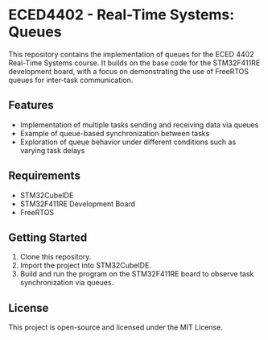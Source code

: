 # ECED4402 - Real-Time Systems: Queues

This repository contains the implementation of queues for the ECED 4402 Real-Time Systems course. It builds on the base code for the STM32F411RE development board, with a focus on demonstrating the use of FreeRTOS queues for inter-task communication.

## Features
- Implementation of multiple tasks sending and receiving data via queues
- Example of queue-based synchronization between tasks
- Exploration of queue behavior under different conditions such as varying task delays

## Requirements
- STM32CubeIDE
- STM32F411RE Development Board
- FreeRTOS

## Getting Started
1. Clone this repository.
2. Import the project into STM32CubeIDE.
3. Build and run the program on the STM32F411RE board to observe task synchronization via queues.

## License
This project is open-source and licensed under the MIT License.
